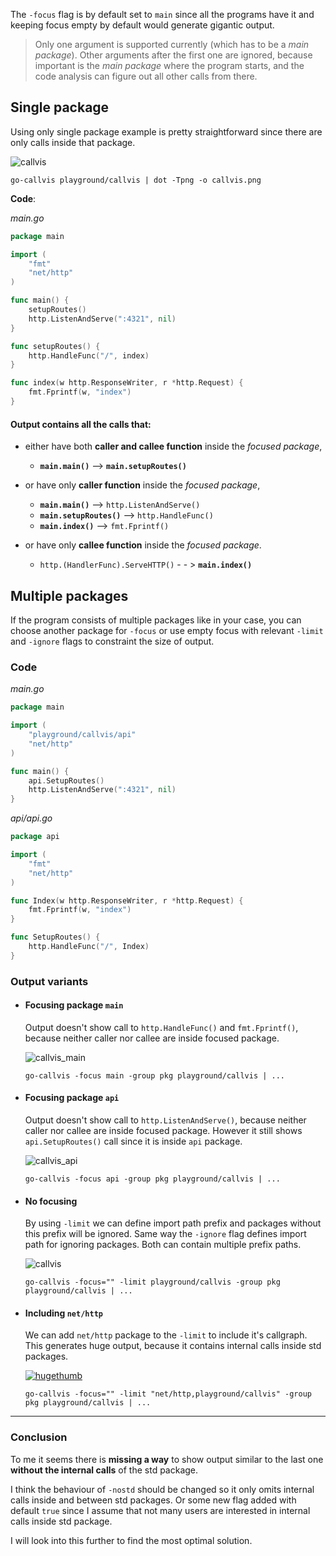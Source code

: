The `-focus` flag is by default set to `main` since all the programs 
have it and keeping focus empty by default would generate gigantic output.

> Only one argument is supported currently (which has to be a *main package*). 
> Other arguments after the first one are ignored, because important 
> is the *main package* where the program starts, and the code analysis 
> can figure out all other calls from there.

## Single package

Using only single package example is pretty straightforward since there are only calls inside that package.

![callvis](https://cloud.githubusercontent.com/assets/1229233/24300848/147b3336-10ae-11e7-9702-bf376ce2870e.png)

```
go-callvis playground/callvis | dot -Tpng -o callvis.png 
```

**Code**:

_main.go_
```go
package main

import (
	"fmt"
	"net/http"
)

func main() {
	setupRoutes()
	http.ListenAndServe(":4321", nil)
}

func setupRoutes() {
	http.HandleFunc("/", index)
}

func index(w http.ResponseWriter, r *http.Request) {
	fmt.Fprintf(w, "index")
}
```

#### Output contains all the calls that:

* either have both **caller and callee function** inside the _focused package_,
  - __`main.main()`__ --> __`main.setupRoutes()`__

* or have only **caller function** inside the _focused package_,
  - __`main.main()`__ --> `http.ListenAndServe()`
  - __`main.setupRoutes()`__ --> `http.HandleFunc()`
  - __`main.index()`__ --> `fmt.Fprintf()`

* or have only **callee function** inside the _focused package_.
  - `http.(HandlerFunc).ServeHTTP()` - - > __`main.index()`__


## Multiple packages

If the program consists of multiple packages like in your case, you can choose another package for `-focus` or use empty focus 
with relevant `-limit` and `-ignore` flags to constraint the size of output.

### Code

_main.go_
```go
package main

import (
	"playground/callvis/api"
	"net/http"
)

func main() {
	api.SetupRoutes()
	http.ListenAndServe(":4321", nil)
}
```

_api/api.go_
```go
package api

import (
    "fmt"
    "net/http"
)

func Index(w http.ResponseWriter, r *http.Request) {
    fmt.Fprintf(w, "index")
}

func SetupRoutes() {
	http.HandleFunc("/", Index)
}
```

### Output variants

- #### Focusing package `main`
  
  Output doesn't show call to `http.HandleFunc()` and `fmt.Fprintf()`, because neither caller nor callee are inside focused package.
  
  ![callvis_main](https://cloud.githubusercontent.com/assets/1229233/24291637/19f377b6-108a-11e7-99ab-a0bd1574479b.png)

  ```
  go-callvis -focus main -group pkg playground/callvis | ...
  ```

- #### Focusing package `api`
  
  Output doesn't show call to `http.ListenAndServe()`, because neither caller nor callee are inside focused package. 
  However it still shows `api.SetupRoutes()` call since it is inside `api` package.

  ![callvis_api](https://cloud.githubusercontent.com/assets/1229233/24300617/55173e40-10ad-11e7-8c51-3d4f6d000952.png)

  ```
  go-callvis -focus api -group pkg playground/callvis | ...
  ```

- #### No focusing

  By using `-limit` we can define import path prefix and packages without this prefix will be ignored. 
  Same way the `-ignore` flag defines import path for ignoring packages. 
  Both can contain multiple prefix paths.

  ![callvis](https://cloud.githubusercontent.com/assets/1229233/24302966/a80b4270-10b4-11e7-9737-c27e1ab3b0a0.png)

  ```
  go-callvis -focus="" -limit playground/callvis -group pkg playground/callvis | ...
  ```

- #### Including `net/http`

  We can add `net/http` package to the `-limit` to include it's callgraph. This generates huge output, because it 
  contains internal calls inside std packages.

  [![hugethumb](https://cloud.githubusercontent.com/assets/1229233/24303891/eb0fe32a-10b7-11e7-8989-0ac49f28c30f.png)](https://cloud.githubusercontent.com/assets/1229233/24303606/e5e8d4ac-10b6-11e7-8712-0a6aa2441cda.jpg)

  ```
  go-callvis -focus="" -limit "net/http,playground/callvis" -group pkg playground/callvis | ...
  ```

----
### Conclusion

To me it seems there is **missing a way** to show output similar to the last one **without the internal calls** of the std package.

I think the behaviour of `-nostd` should be changed so it only omits internal calls inside and between std packages. Or some new flag added with default `true` since I assume that not many users are interested in internal calls inside std package.

I will look into this further to find the most optimal solution.